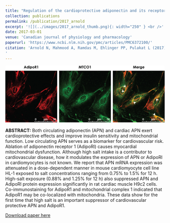 ```yaml
---
title: "Regulation of the cardioprotective adiponectin and its receptor AdipoR1 by salt"
collection: publications
permalink: /publication/2017_arnold
excerpt: '![](../images/2017_arnold_thumb.png){: width="250" } <br />'
date: 2017-03-01
venue: 'Canadian journal of physiology and pharmacology'
paperurl: 'https://www.ncbi.nlm.nih.gov/pmc/articles/PMC6372100/'
citation: 'Arnold N, Mahmood A, Ramdas M, Ehlinger PP, Pulakat L (2017) Regulation of the cardioprotective adiponectin and its receptor AdipoR1 by salt. Can J Physiol Pharmacol 95:305–309.
'
---
```


![](../images/2017_arnold_thumb.png) <br />

<b>ABSTRACT:</b>
Both circulating adiponectin (APN) and cardiac APN exert cardioprotective effects and improve insulin sensitivity and mitochondrial function. Low circulating APN serves as a biomarker for cardiovascular risk. Ablation of adiponectin receptor 1 (AdipoRl) causes myocardial mitochondrial dysfunction. Although high salt intake is a contributor to cardiovascular disease, how it modulates the expression of APN or AdipoRl in cardiomyocytes is not known. We report that APN mRNA expression was attenuated in a dose-dependent manner in mouse cardiomyocyte cell line HL-1 exposed to salt concentrations ranging from 0.75% to 1.5% for 12 h. High-salt exposure (0.88% and 1.25% for 12 h) also suppressed APN and AdipoRl protein expression significantly in rat cardiac muscle H9c2 cells. Co-immunostaining for AdipoR1 and mitochondrial complex 1 indicated that AdipoR1 may be co-localized with mitochondria. These data show for the first time that high salt is an important suppressor of cardiovascular protective APN and AdipoR1.

[Download paper here](https://www.ncbi.nlm.nih.gov/pmc/articles/PMC6372100/)